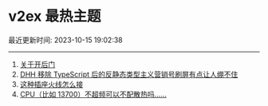 # v2ex 最热主题

最近更新时间: 2023-10-15 19:02:38

--- 
1. [关于开后门](https://www.v2ex.com/t/982058) 
2. [DHH 移除 TypeScript 后的反静态类型主义营销号刷屏有点让人绷不住](https://www.v2ex.com/t/982063) 
3. [这种插座火线怎么接](https://www.v2ex.com/t/982125) 
4. [CPU（比如 13700）不超频可以不配散热吗……](https://www.v2ex.com/t/982126) 
